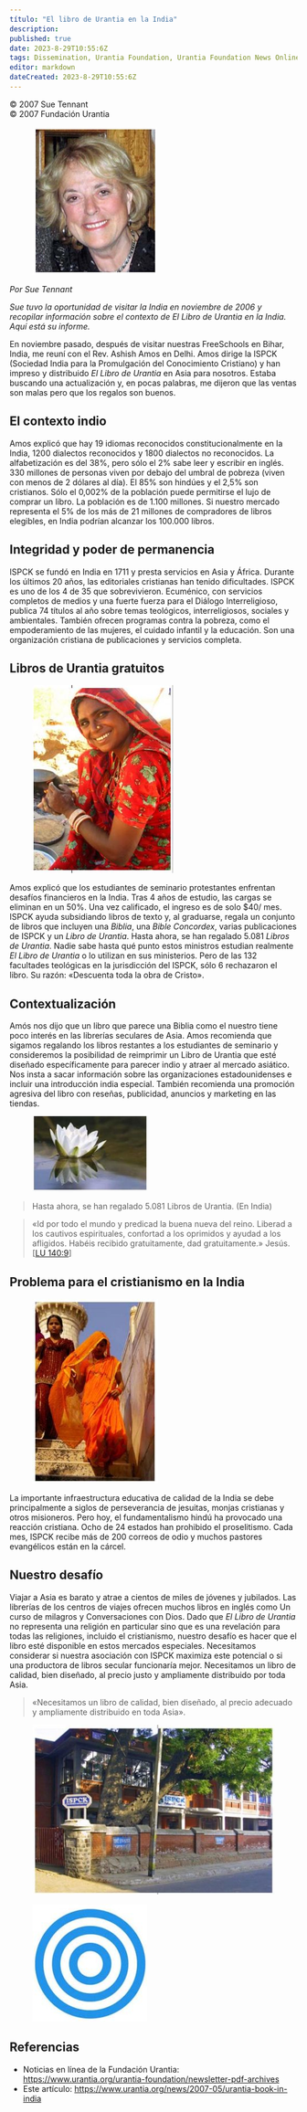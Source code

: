 ```yaml
---
título: "El libro de Urantia en la India"
description: 
published: true
date: 2023-8-29T10:55:6Z
tags: Dissemination, Urantia Foundation, Urantia Foundation News Online, article
editor: markdown
dateCreated: 2023-8-29T10:55:6Z
---
```


<p class="v-card tema v-sheet--gris claro aclarar-3 px-2">© 2007 Sue Tennant<br>© 2007 Fundación Urantia</p>


<figure id="Figure_1" class="image urantiapedia image-style-align-left">
<img src="/image/article/UF_News_Online/2007_05/022.jpg">
</figure>

_Por Sue Tennant_

_Sue tuvo la oportunidad de visitar la India en noviembre de 2006 y recopilar información sobre el contexto de _El Libro de Urantia_ en la India. Aquí está su informe._

En noviembre pasado, después de visitar nuestras FreeSchools en Bihar, India, me reuní con el Rev. Ashish Amos en Delhi. Amos dirige la ISPCK (Sociedad India para la Promulgación del Conocimiento Cristiano) y han impreso y distribuido _El Libro de Urantia_ en Asia para nosotros. Estaba buscando una actualización y, en pocas palabras, me dijeron que las ventas son malas pero que los regalos son buenos.
<br style="clear:both;"/>

## El contexto indio

Amos explicó que hay 19 idiomas reconocidos constitucionalmente en la India, 1200 dialectos reconocidos y 1800 dialectos no reconocidos. La alfabetización es del 38%, pero sólo el 2% sabe leer y escribir en inglés. 330 millones de personas viven por debajo del umbral de pobreza (viven con menos de 2 dólares al día). El 85% son hindúes y el 2,5% son cristianos. Sólo el 0,002% de la población puede permitirse el lujo de comprar un libro. La población es de 1.100 millones. Si nuestro mercado representa el 5\% de los más de 21 millones de compradores de libros elegibles, en India podrían alcanzar los 100.000 libros.

## Integridad y poder de permanencia

ISPCK se fundó en India en 1711 y presta servicios en Asia y África. Durante los últimos 20 años, las editoriales cristianas han tenido dificultades. ISPCK es uno de los 4 de 35 que sobrevivieron. Ecuménico, con servicios completos de medios y una fuerte fuerza para el Diálogo Interreligioso, publica 74 títulos al año sobre temas teológicos, interreligiosos, sociales y ambientales. También ofrecen programas contra la pobreza, como el empoderamiento de las mujeres, el cuidado infantil y la educación. Son una organización cristiana de publicaciones y servicios completa.

## Libros de Urantia gratuitos

<figure id="Figure_3" class="image urantiapedia image-style-align-right">
<img src="/image/article/UF_News_Online/2007_05/035.jpg">
</figure>

Amos explicó que los estudiantes de seminario protestantes enfrentan desafíos financieros en la India. Tras 4 años de estudio, las cargas se eliminan en un 50\%. Una vez calificado, el ingreso es de solo $\$ 40 /$ mes. ISPCK ayuda subsidiando libros de texto y, al graduarse, regala un conjunto de libros que incluyen una _Biblia_, una _Bible Concordex_, varias publicaciones de ISPCK y un _Libro de Urantia_. Hasta ahora, se han regalado 5.081 _Libros de Urantia_. Nadie sabe hasta qué punto estos ministros estudian realmente _El Libro de Urantia_ o lo utilizan en sus ministerios. Pero de las 132 facultades teológicas en la jurisdicción del ISPCK, sólo 6 rechazaron el libro. Su razón: «Descuenta toda la obra de Cristo».
<br style="clear:both;"/>

## Contextualización

Amós nos dijo que un libro que parece una Biblia como el nuestro tiene poco interés en las librerías seculares de Asia. Amos recomienda que sigamos regalando los libros restantes a los estudiantes de seminario y consideremos la posibilidad de reimprimir un Libro de Urantia que esté diseñado específicamente para parecer indio y atraer al mercado asiático. Nos insta a sacar información sobre las organizaciones estadounidenses e incluir una introducción india especial. También recomienda una promoción agresiva del libro con reseñas, publicidad, anuncios y marketing en las tiendas.

<figure id="Figure_4" class="image urantiapedia">
<img src="/image/article/UF_News_Online/2007_05/021.jpg">
</figure>

> Hasta ahora, se han regalado 5.081 Libros de Urantia. (En India)

> «Id por todo el mundo y predicad la buena nueva del reino. Liberad a los cautivos espirituales, confortad a los oprimidos y ayudad a los afligidos. Habéis recibido gratuitamente, dad gratuitamente.» Jesús. [[LU 140:9](/es/The_Urantia_Book/140#p9)]

## Problema para el cristianismo en la India

<figure id="Figure_5" class="image urantiapedia image-style-align-left">
<img src="/image/article/UF_News_Online/2007_05/027.jpg">
</figure>

La importante infraestructura educativa de calidad de la India se debe principalmente a siglos de perseverancia de jesuitas, monjas cristianas y otros misioneros. Pero hoy, el fundamentalismo hindú ha provocado una reacción cristiana. Ocho de 24 estados han prohibido el proselitismo. Cada mes, ISPCK recibe más de 200 correos de odio y muchos pastores evangélicos están en la cárcel.
<br style="clear:both;"/>

## Nuestro desafío

Viajar a Asia es barato y atrae a cientos de miles de jóvenes y jubilados. Las librerías de los centros de viajes ofrecen muchos libros en inglés como Un curso de milagros y Conversaciones con Dios. Dado que _El Libro de Urantia_ no representa una religión en particular sino que es una revelación para todas las religiones, incluido el cristianismo, nuestro desafío es hacer que el libro esté disponible en estos mercados especiales. Necesitamos considerar si nuestra asociación con ISPCK maximiza este potencial o si una productora de libros secular funcionaría mejor. Necesitamos un libro de calidad, bien diseñado, al precio justo y ampliamente distribuido por toda Asia.

> «Necesitamos un libro de calidad, bien diseñado, al precio adecuado y ampliamente distribuido en toda Asia».

<figure id="Figure_6" class="image urantiapedia">
<img src="/image/article/UF_News_Online/2007_05/032.jpg">
</figure>

<figure id="Figure_7" class="image urantiapedia">
<img src="/image/article/UF_News_Online/2007_05/008.jpg">
</figure>


## Referencias

- Noticias en línea de la Fundación Urantia: https://www.urantia.org/urantia-foundation/newsletter-pdf-archives
- Este artículo: https://www.urantia.org/news/2007-05/urantia-book-in-india


